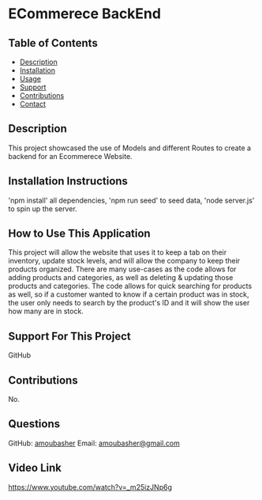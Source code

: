 # ECommerece BackEnd

  ## Table of Contents
  - [Description](#description)
  - [Installation](#installation)
  - [Usage](#usage)
  - [Support](#support)
  - [Contributions](#contributions)
  - [Contact](#email)

  ## Description
  This project showcased the use of Models and different Routes to create a backend for an Ecommerece Website.

  ## Installation Instructions
  'npm install' all dependencies, 'npm run seed' to seed data, 'node server.js' to spin up the server.

  ## How to Use This Application
  This project will allow the website that uses it to keep a tab on their inventory, update stock levels, and will allow the company to keep their products organized. There are many use-cases as the code allows for adding products and categories, as well as deleting & updating those products and categories. The code allows for quick searching for products as well, so if a customer wanted to know if a certain product was in stock, the user only needs to search by the product's ID and it will show the user how many are in stock.

  ## Support For This Project
  GitHub

  ## Contributions
  No.

  ## Questions
  GitHub: [amoubasher](https://github.com/amoubasher)
  Email: [amoubasher@gmail.com](mailto:amoubasher@gmail.com)

## Video Link
https://www.youtube.com/watch?v=_m25izJNp6g
